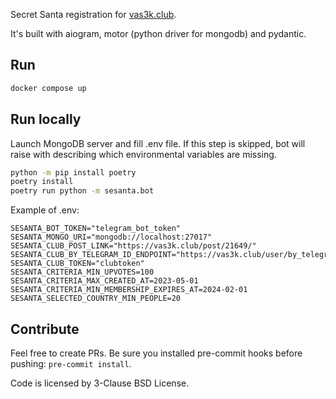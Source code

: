 Secret Santa registration for [vas3k.club](https://vas3k.club).

It's built with aiogram, motor (python driver for mongodb) and pydantic.

## Run

```sh
docker compose up
```

## Run locally

Launch MongoDB server and fill .env file. If this step is skipped, bot will raise with
describing which environmental variables are missing.

```sh
python -m pip install poetry
poetry install
poetry run python -m sesanta.bot
```

Example of .env:

```
SESANTA_BOT_TOKEN="telegram_bot_token"
SESANTA_MONGO_URI="mongodb://localhost:27017"
SESANTA_CLUB_POST_LINK="https://vas3k.club/post/21649/"
SESANTA_CLUB_BY_TELEGRAM_ID_ENDPOINT="https://vas3k.club/user/by_telegram_id"
SESANTA_CLUB_TOKEN="clubtoken"
SESANTA_CRITERIA_MIN_UPVOTES=100
SESANTA_CRITERIA_MAX_CREATED_AT=2023-05-01
SESANTA_CRITERIA_MIN_MEMBERSHIP_EXPIRES_AT=2024-02-01
SESANTA_SELECTED_COUNTRY_MIN_PEOPLE=20
```

## Contribute

Feel free to create PRs. Be sure you installed pre-commit hooks before pushing:
`pre-commit install`.

Code is licensed by 3-Clause BSD License.
